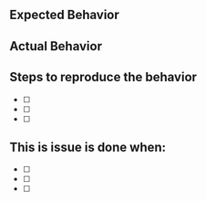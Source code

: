 ## Expected Behavior


## Actual Behavior


## Steps to reproduce the behavior
- [ ]
- [ ]
- [ ]

## This is issue is done when:
- [ ]
- [ ]
- [ ]
